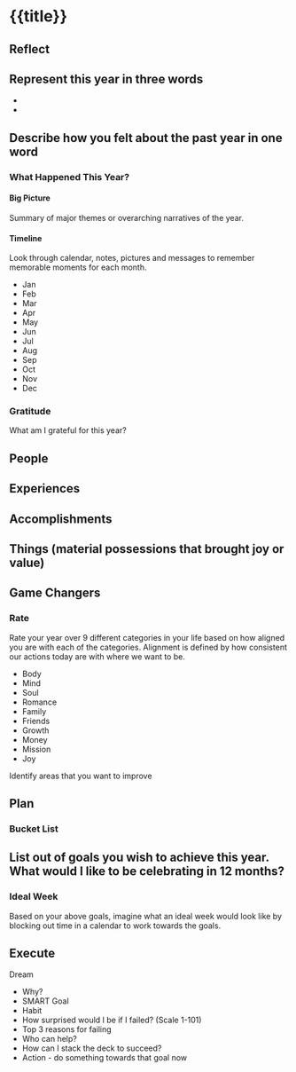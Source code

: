 # {{title}}

## Reflect

Represent this year in three words
-
-
-
Describe how you felt about the past year in one word
-

### What Happened This Year?

#### Big Picture

Summary of major themes or overarching narratives of the year.

#### Timeline

Look through calendar, notes, pictures and messages to remember memorable moments for each month.

- Jan
- Feb
- Mar
- Apr
- May
- Jun
- Jul
- Aug
- Sep
- Oct
- Nov
- Dec

### Gratitude

What am I grateful for this year?

People
-
Experiences
-
Accomplishments
-
Things (material possessions that brought joy or value)
-
Game Changers
-

### Rate

Rate your year over 9 different categories in your life based on how aligned you are with each of the categories. Alignment is defined by how consistent our actions today are with where we want to be.

- Body
- Mind
- Soul
- Romance
- Family
- Friends
- Growth
- Money
- Mission
- Joy

Identify areas that you want to improve

## Plan

### Bucket List

List out of goals you wish to achieve this year. What would I like to be celebrating in 12 months?
-

### Ideal Week

Based on your above goals, imagine what an ideal week would look like by blocking out time in a calendar to work towards the goals.

## Execute

Dream

- Why?
- SMART Goal
- Habit
- How surprised would I be if I failed? (Scale 1-101)
- Top 3 reasons for failing
- Who can help?
- How can I stack the deck to succeed?
- Action - do something towards that goal now

